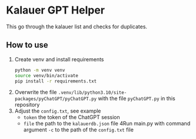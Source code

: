 # Kalauer GPT Helper
This go through the kalauer list and checks for duplicates.

## How to use
1. Create venv and install requirements
    ```bash
    python -m venv venv
    source venv/bin/activate
    pip install -r requirements.txt
    ```
2. Overwrite the file `.venv/lib/python3.10/site-packages/pyChatGPT/pyChatGPT.py` with the file `pyChatGPT.py` in this repository
3. Adjust the `config.txt`, see example
    - `token` the token of the ChatGPT session
    - `file` the path to the `kalauerdb.json` file
4Run main.py with command argument `-c` to the path of the `config.txt` file